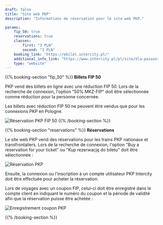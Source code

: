 ```yaml
---
draft: false
title: "Site web PKP"
description: "Informations de réservation pour le site web PKP."

params:
    fip_50: true
    reservations: true
    classes:
        first: "3 PLN"
        second: "3 PLN"
    booking_link: "https://ebilet.intercity.pl/"
    additional_info_link: "https://www.intercity.pl/pl/site/dla-pasazera/kup-bilet/bilet/przejazdy-z-fip.html"
    type: "website"
---
```


{{% booking-section "fip_50" %}}
**Billets FIP 50**

PKP vend des billets en ligne avec une réduction FIP 50. Lors de la recherche de connexion, l'option "50% MKZ-FIP" doit être sélectionnée comme réduction pour la personne concernée.

Les billets avec réduction FIP 50 ne peuvent être vendus que pour les connexions PKP en Pologne.

![Réservation PKP FIP 50](pkp_fip_50.webp)
{{% /booking-section %}}

{{% booking-section "reservations" %}}
**Réservations**

Le site web PKP vend des réservations pour les trains PKP nationaux et transfrontaliers. Lors de la recherche de connexion, l'option "Buy a reservation for your ticket" ou "Kup rezerwację do biletu" doit être sélectionnée :

![Réservation PKP](pkp_reservation.webp)

Ensuite, la connexion ou l'inscription à un compte utilisateur PKP Intercity doit être effectuée pour acheter la réservation.

Lors de voyages avec un coupon FIP, celui-ci doit être enregistré dans le compte client en indiquant le numéro du coupon et la période de validité afin que la réservation puisse être achetée :

![Enregistrement coupon PKP](pkp_reservation_ticket.webp)

{{% /booking-section %}}
